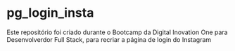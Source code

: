 # pg_login_insta

Este repositório foi criado durante o Bootcamp da Digital Inovation One para Desenvolverdor Full Stack, para recriar a página de login do Instagram
